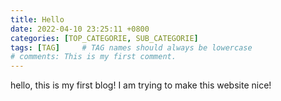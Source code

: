 ```yaml
---
title: Hello
date: 2022-04-10 23:25:11 +0800
categories: [TOP_CATEGORIE, SUB_CATEGORIE]
tags: [TAG]     # TAG names should always be lowercase
# comments: This is my first comment.
---
```

hello, this is my first blog!
I am trying to make this website nice!